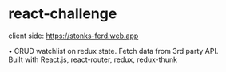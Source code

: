 # react-challenge

client side: https://stonks-ferd.web.app  

• CRUD watchlist on redux state. Fetch data from 3rd party API.  
Built with React.js, react-router, redux, redux-thunk
